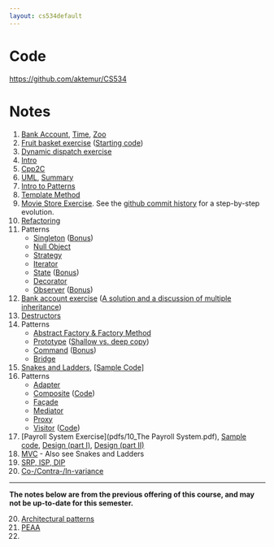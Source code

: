 ```yaml
---
layout: cs534default
---
```


# Code

<https://github.com/aktemur/CS534>

# Notes

1. [Bank Account](pdfs/00_bankAccount.pdf),
   [Time](pdfs/00_time.pdf),
   [Zoo](pdfs/00_zoo.pdf)
2. [Fruit basket exercise](pdfs/01e_fruit_basket.pdf)
   ([Starting code](code/fruitBasket_initial.zip))
3. [Dynamic dispatch exercise](pdfs/01e_dynamicDispatchZoo.pdf)
4. [Intro](pdfs/01_introToOOP.pdf)
5. [Cpp2C](https://github.com/aktemur/Cpp2C)
6. [UML](pdfs/02_uml_in_a_nutshell.pdf), [Summary](pdfs/UMLNotationSummary.pdf)
7. [Intro to Patterns](pdfs/03_introductionToPatterns.pdf)
8. [Template Method](pdfs/05_templateMethod.pdf)
9. [Movie Store Exercise](pdfs/04e_MovieStoreRefactoring.pdf).
   See the [github commit history](https://github.com/aktemur/MovieStore/commits/master)
  for a step-by-step evolution.
10. [Refactoring](pdfs/04_Refactoring.pdf)
11. Patterns
    * [Singleton](pdfs/05_singleton.pdf) ([Bonus](http://gameprogrammingpatterns.com/singleton.html))
    * [Null Object](pdfs/05_nullObject.pdf)
    * [Strategy](pdfs/05_strategy.pdf)
    * [Iterator](pdfs/05_iterator.pdf)
    * [State](pdfs/05_state.pdf) ([Bonus](http://gameprogrammingpatterns.com/state.html))
    * [Decorator](pdfs/05_decorator.pdf)
    * [Observer](pdfs/05_observer.pdf) ([Bonus](http://gameprogrammingpatterns.com/observer.html))
12. [Bank account exercise](pdfs/06e_bankAccounts.pdf)
   ([A solution and a discussion of multiple inheritance](https://github.com/aktemur/CS534/tree/master/Cpp/multipleInheritance/accounts.cpp))
13. [Destructors](https://github.com/aktemur/CS534/tree/master/Cpp/destructor.cpp)
14. Patterns
    * [Abstract Factory & Factory Method](pdfs/07_factory.pdf)
    * [Prototype](pdfs/07_prototype.pdf) ([Shallow vs. deep copy](https://github.com/aktemur/CS534/blob/master/Java/src/shallowVsDeepCopy/ShallowVsDeep.java))
    * [Command](pdfs/07_command.pdf) ([Bonus](http://gameprogrammingpatterns.com/command.html))
    * [Bridge](pdfs/07_bridge.pdf)
15. [Snakes and Ladders](pdfs/08_LaddersAndSnakes.pdf), [[Sample Code]](https://github.com/aktemur/CS534/blob/master/Java/src/snakesAndLadders)
16. Patterns
    * [Adapter](pdfs/09_adapter.pdf)
    * [Composite](pdfs/09_composite.pdf) ([Code](code/composite.zip))
    * [Façade](pdfs/09_facade.pdf)
    * [Mediator](pdfs/09_mediator.pdf)
    * [Proxy](pdfs/09_proxy.pdf)
    * [Visitor](pdfs/09_visitor.pdf) ([Code](code/visitor.zip))
17. [Payroll System Exercise](pdfs/10_The Payroll System.pdf),
    [Sample code](https://github.com/aktemur/CS534/blob/master/Java/src/payroll),
    [Design (part I)](pdfs/payroll_model.pdf),
    [Design (part II)](pdfs/payroll_transactions.pdf)
18. [MVC](pdfs/11_MVC.pdf) - Also see Snakes and Ladders
19. [SRP, ISP, DIP](pdfs/12_SRP_ISP_DIP.pdf)
20. [Co-/Contra-/In-variance](https://github.com/aktemur/CS534/blob/master/Java/src/variance/Variance.java)

---

**The notes below are from the previous offering
of this course, and may not be up-to-date for this semester.**

20. [Architectural patterns](pdfs/18_architectural_patterns.pdf)
21. [PEAA](pdfs/19_PEAA.pdf)
22. 

